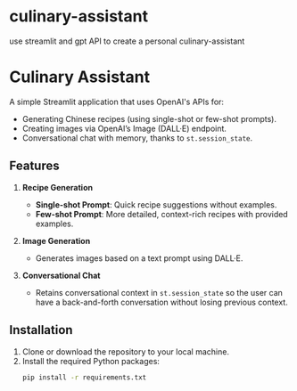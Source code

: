 # culinary-assistant
use streamlit and gpt API to create a personal culinary-assistant
# Culinary Assistant

A simple Streamlit application that uses OpenAI's APIs for:
- Generating Chinese recipes (using single-shot or few-shot prompts).
- Creating images via OpenAI’s Image (DALL·E) endpoint.
- Conversational chat with memory, thanks to `st.session_state`.

## Features

1. **Recipe Generation**  
   - **Single-shot Prompt**: Quick recipe suggestions without examples.  
   - **Few-shot Prompt**: More detailed, context-rich recipes with provided examples.

2. **Image Generation**  
   - Generates images based on a text prompt using DALL·E.  

3. **Conversational Chat**  
   - Retains conversational context in `st.session_state` so the user can have a back-and-forth conversation without losing previous context.

## Installation

1. Clone or download the repository to your local machine.
2. Install the required Python packages:
   ```bash
   pip install -r requirements.txt
